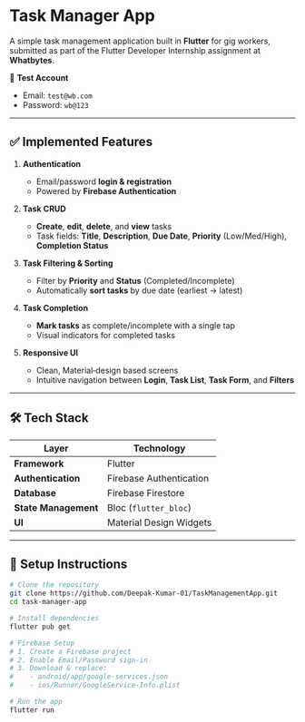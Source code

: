 # Task Manager App

A simple task management application built in **Flutter** for gig workers, submitted as part of the Flutter Developer Internship assignment at **Whatbytes**.

🔐 **Test Account**
- Email: `test@wb.com`
- Password: `wb@123`
---

## ✅ Implemented Features

1. **Authentication**
   - Email/password **login & registration**  
   - Powered by **Firebase Authentication**  

2. **Task CRUD**
   - **Create**, **edit**, **delete**, and **view** tasks  
   - Task fields: **Title**, **Description**, **Due Date**, **Priority** (Low/Med/High), **Completion Status**

3. **Task Filtering & Sorting**
   - Filter by **Priority** and **Status** (Completed/Incomplete)  
   - Automatically **sort tasks** by due date (earliest → latest)

4. **Task Completion**
   - **Mark tasks** as complete/incomplete with a single tap  
   - Visual indicators for completed tasks

5. **Responsive UI**
   - Clean, Material‑design based screens  
   - Intuitive navigation between **Login**, **Task List**, **Task Form**, and **Filters**

---

## 🛠 Tech Stack

| Layer               | Technology                   |
| ------------------- | ---------------------------- |
| **Framework**       | Flutter                      |
| **Authentication**  | Firebase Authentication      |
| **Database**        | Firebase Firestore           |
| **State Management**| Bloc (`flutter_bloc`)        |
| **UI**              | Material Design Widgets      |

---

## 🧪 Setup Instructions

```bash
# Clone the repository
git clone https://github.com/Deepak-Kumar-01/TaskManagementApp.git
cd task-manager-app

# Install dependencies
flutter pub get

# Firebase Setup
# 1. Create a Firebase project
# 2. Enable Email/Password sign-in
# 3. Download & replace:
#    - android/app/google-services.json
#    - ios/Runner/GoogleService-Info.plist

# Run the app
flutter run
